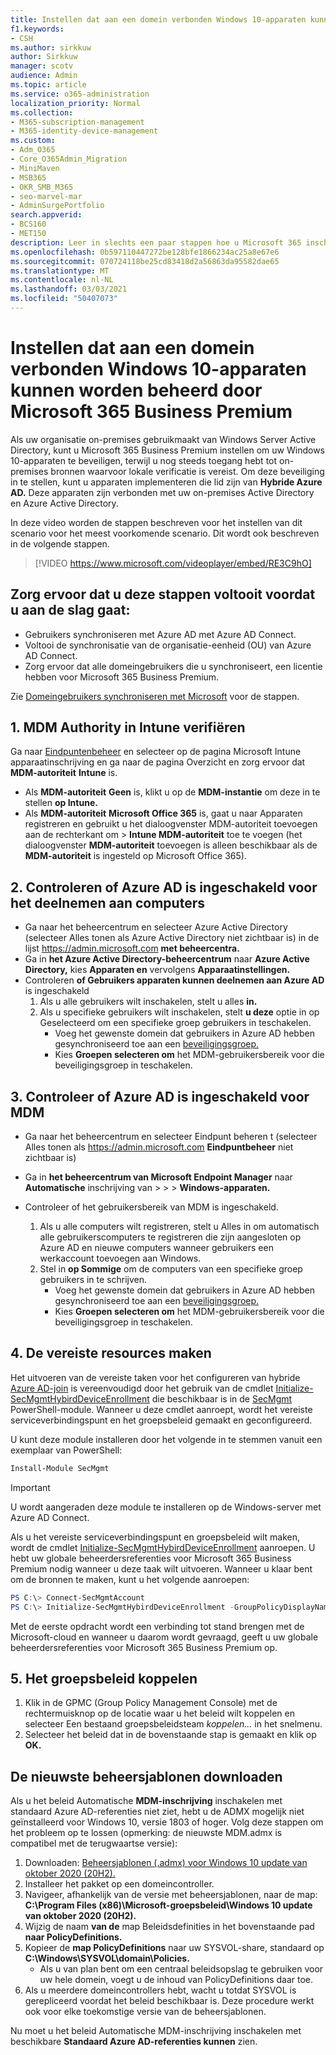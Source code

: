 ```yaml
---
title: Instellen dat aan een domein verbonden Windows 10-apparaten kunnen worden beheerd door Microsoft 365 voor Bedrijven
f1.keywords:
- CSH
ms.author: sirkkuw
author: Sirkkuw
manager: scotv
audience: Admin
ms.topic: article
ms.service: o365-administration
localization_priority: Normal
ms.collection:
- M365-subscription-management
- M365-identity-device-management
ms.custom:
- Adm_O365
- Core_O365Admin_Migration
- MiniMaven
- MSB365
- OKR_SMB_M365
- seo-marvel-mar
- AdminSurgePortfolio
search.appverid:
- BCS160
- MET150
description: Leer in slechts een paar stappen hoe u Microsoft 365 inschakelen om lokale Windows 10-apparaten die lid zijn van Active Directory te beveiligen.
ms.openlocfilehash: 0b597110447272be128bfe1866234ac25a8e67e6
ms.sourcegitcommit: 070724118be25cd83418d2a56863da95582dae65
ms.translationtype: MT
ms.contentlocale: nl-NL
ms.lasthandoff: 03/03/2021
ms.locfileid: "50407073"
---
```

# <a name="enable-domain-joined-windows-10-devices-to-be-managed-by-microsoft-365-business-premium"></a>Instellen dat aan een domein verbonden Windows 10-apparaten kunnen worden beheerd door Microsoft 365 Business Premium

Als uw organisatie on-premises gebruikmaakt van Windows Server Active Directory, kunt u Microsoft 365 Business Premium instellen om uw Windows 10-apparaten te beveiligen, terwijl u nog steeds toegang hebt tot on-premises bronnen waarvoor lokale verificatie is vereist.
Om deze beveiliging in te stellen, kunt u apparaten implementeren die lid zijn van **Hybride Azure AD.** Deze apparaten zijn verbonden met uw on-premises Active Directory en Azure Active Directory.

In deze video worden de stappen beschreven voor het instellen van dit scenario voor het meest voorkomende scenario. Dit wordt ook beschreven in de volgende stappen.

> [!VIDEO https://www.microsoft.com/videoplayer/embed/RE3C9hO]
  

## <a name="before-you-get-started-make-sure-you-complete-these-steps"></a>Zorg ervoor dat u deze stappen voltooit voordat u aan de slag gaat:
- Gebruikers synchroniseren met Azure AD met Azure AD Connect.
- Voltooi de synchronisatie van de organisatie-eenheid (OU) van Azure AD Connect.
- Zorg ervoor dat alle domeingebruikers die u synchroniseert, een licentie hebben voor Microsoft 365 Business Premium.

Zie [Domeingebruikers synchroniseren met Microsoft](manage-domain-users.md) voor de stappen.

## <a name="1-verify-mdm-authority-in-intune"></a>1. MDM Authority in Intune verifiëren

Ga naar [Eindpuntenbeheer](https://endpoint.microsoft.com/#blade/Microsoft_Intune_Enrollment/EnrollmentMenu/overview) en selecteer op de pagina Microsoft Intune  apparaatinschrijving en ga naar de pagina Overzicht en zorg ervoor dat **MDM-autoriteit** **Intune** is.

- Als **MDM-autoriteit** **Geen** is, klikt u op de **MDM-instantie** om deze in te stellen **op Intune.**
- Als **MDM-autoriteit** **Microsoft Office 365** is, gaat u naar Apparaten registreren en gebruikt u het dialoogvenster MDM-autoriteit toevoegen aan de rechterkant om   >   **Intune MDM-autoriteit** toe te voegen (het dialoogvenster **MDM-autoriteit** toevoegen is alleen beschikbaar als de **MDM-autoriteit** is ingesteld op Microsoft Office 365). 

## <a name="2-verify-azure-ad-is-enabled-for-joining-computers"></a>2. Controleren of Azure AD is ingeschakeld voor het deelnemen aan computers

- Ga naar het beheercentrum en selecteer Azure Active Directory (selecteer Alles tonen als Azure Active Directory niet zichtbaar is) in de lijst <a href="https://go.microsoft.com/fwlink/p/?linkid=2024339" target="_blank">https://admin.microsoft.com</a> **met beheercentra.**  
- Ga in **het Azure Active Directory-beheercentrum** naar **Azure Active Directory,** kies **Apparaten en** vervolgens **Apparaatinstellingen.**
- Controleren **of Gebruikers apparaten kunnen deelnemen aan Azure AD** is ingeschakeld 
    1. Als u alle gebruikers wilt inschakelen, stelt u alles **in.**
    2. Als u specifieke gebruikers wilt inschakelen, stelt **u deze** optie in op Geselecteerd om een specifieke groep gebruikers in teschakelen.
        - Voeg het gewenste domein dat gebruikers in Azure AD hebben gesynchroniseerd toe aan een [beveiligingsgroep.](../admin/create-groups/create-groups.md)
        - Kies **Groepen selecteren om** het MDM-gebruikersbereik voor die beveiligingsgroep in teschakelen.

## <a name="3-verify-azure-ad-is-enabled-for-mdm"></a>3. Controleer of Azure AD is ingeschakeld voor MDM

- Ga naar het beheercentrum en selecteer Eindpunt beheren t (selecteer Alles tonen als <a href="https://go.microsoft.com/fwlink/p/?linkid=2024339" target="_blank">https://admin.microsoft.com</a> **Eindpuntbeheer** niet zichtbaar is) 
- Ga in **het beheercentrum van Microsoft Endpoint Manager** naar **Automatische** inschrijving van  >    >    >  **Windows-apparaten.**
- Controleer of het gebruikersbereik van MDM is ingeschakeld.

    1. Als u alle computers  wilt registreren, stelt u Alles in om automatisch alle gebruikerscomputers te registreren die zijn aangesloten op Azure AD en nieuwe computers wanneer gebruikers een werkaccount toevoegen aan Windows.
    2. Stel in **op Sommige** om de computers van een specifieke groep gebruikers in te schrijven.
        -  Voeg het gewenste domein dat gebruikers in Azure AD hebben gesynchroniseerd toe aan een [beveiligingsgroep.](../admin/create-groups/create-groups.md)
        -  Kies **Groepen selecteren om** het MDM-gebruikersbereik voor die beveiligingsgroep in teschakelen.

## <a name="4-create-the-required-resources"></a>4. De vereiste resources maken 

Het uitvoeren van de vereiste taken voor het configureren van hybride [Azure AD-join](https://docs.microsoft.com/azure/active-directory/devices/hybrid-azuread-join-managed-domains#configure-hybrid-azure-ad-join) is vereenvoudigd door het gebruik van de cmdlet [Initialize-SecMgmtHybirdDeviceEnrollment](https://github.com/microsoft/secmgmt-open-powershell/blob/master/docs/help/Initialize-SecMgmtHybirdDeviceEnrollment.md) die beschikbaar is in de [SecMgmt](https://www.powershellgallery.com/packages/SecMgmt) PowerShell-module. Wanneer u deze cmdlet aanroept, wordt het vereiste serviceverbindingspunt en het groepsbeleid gemaakt en geconfigureerd.

U kunt deze module installeren door het volgende in te stemmen vanuit een exemplaar van PowerShell:

```powershell
Install-Module SecMgmt
```

> [!IMPORTANT]
> U wordt aangeraden deze module te installeren op de Windows-server met Azure AD Connect.

Als u het vereiste serviceverbindingspunt en groepsbeleid wilt maken, wordt de cmdlet  [Initialize-SecMgmtHybirdDeviceEnrollment](https://github.com/microsoft/secmgmt-open-powershell/blob/master/docs/help/Initialize-SecMgmtHybirdDeviceEnrollment.md) aanroepen. U hebt uw globale beheerdersreferenties voor Microsoft 365 Business Premium nodig wanneer u deze taak wilt uitvoeren. Wanneer u klaar bent om de bronnen te maken, kunt u het volgende aanroepen:

```powershell
PS C:\> Connect-SecMgmtAccount
PS C:\> Initialize-SecMgmtHybirdDeviceEnrollment -GroupPolicyDisplayName 'Device Management'
```

Met de eerste opdracht wordt een verbinding tot stand brengen met de Microsoft-cloud en wanneer u daarom wordt gevraagd, geeft u uw globale beheerdersreferenties voor Microsoft 365 Business Premium op.

## <a name="5-link-the-group-policy"></a>5. Het groepsbeleid koppelen

1. Klik in de GPMC (Group Policy Management Console) met de rechtermuisknop op de locatie waar u het beleid wilt koppelen en selecteer Een bestaand groepsbeleidsteam *koppelen...* in het snelmenu.
2. Selecteer het beleid dat in de bovenstaande stap is gemaakt en klik op **OK.**

## <a name="get-the-latest-administrative-templates"></a>De nieuwste beheersjablonen downloaden

Als u het beleid Automatische **MDM-inschrijving** inschakelen met standaard Azure AD-referenties niet ziet, hebt u de ADMX mogelijk niet geïnstalleerd voor Windows 10, versie 1803 of hoger. Volg deze stappen om het probleem op te lossen (opmerking: de nieuwste MDM.admx is compatibel met de terugwaartse versie):

1.  Downloaden: [Beheersjablonen (.admx) voor Windows 10 update van oktober 2020 (20H2).](https://www.microsoft.com/download/102157)
2.  Installeer het pakket op een domeincontroller.
3.  Navigeer, afhankelijk van de versie met beheersjablonen, naar de map: **C:\Program Files (x86)\Microsoft-groepsbeleid\Windows 10 update van oktober 2020 (20H2).**
4.  Wijzig de naam **van de** map Beleidsdefinities in het bovenstaande pad **naar PolicyDefinitions.**
5.  Kopieer de **map PolicyDefinitions** naar uw SYSVOL-share, standaard op **C:\Windows\SYSVOL\domain\Policies.** 
    -   Als u van plan bent om een centraal beleidsopslag te gebruiken voor uw hele domein, voegt u de inhoud van PolicyDefinitions daar toe.
6.  Als u meerdere domeincontrollers hebt, wacht u totdat SYSVOL is gerepliceerd voordat het beleid beschikbaar is. Deze procedure werkt ook voor elke toekomstige versie van de beheersjablonen.

Nu moet u het beleid Automatische MDM-inschrijving inschakelen met beschikbare **Standaard Azure AD-referenties kunnen** zien.
